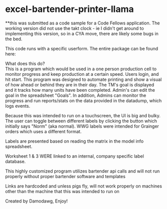 excel-bartender-printer-llama
=============================
**this was submitted as a code sample for a Code Fellows application.  The working version did not use the takt clock - ie
I didn't get around to implementing this version, so in a CYA move, there are likely some bugs in the bed. 

This code runs with a specific userform.  The entire package can be found here:

What does this do?  
This is a program which would be used in a one person production cell to monitor progress and keep production at a certain speed.
Users login, and hit start.  This program was designed to automate printing and show a visual of how ahead or behind they
are in their day. The TM's goal is displayed and it tracks how many units have been completed.  Admin's can edit the goal
in the spreadsheet "Goals".  In addition, Admins can monitor the progress and run reports/stats on the data provided in 
the datadump, which logs events.  

Because this was intended to run on a touchscreen, the UI is big and bulky.  The user can toggle between different 
labels by clicking the button which initially says "Norm" (aka normal).  WWG labels were intended for Grainger orders 
which uses a different format.

Labels are presented based on reading the matrix in the model info spreadsheet. 

Worksheet 1 & 3 WERE linked to an internal, company specific label database.  

This highly customized program utilizes bartender api calls and will not run properly 
without proper bartender software and templates

Links are hardcoded and unless pigs fly, will not work properly
on machines other than the machine that this was intended to run on

Created by Damodawg, Enjoy! 

